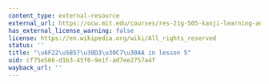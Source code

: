 ```yaml
---
content_type: external-resource
external_url: https://ocw.mit.edu/courses/res-21g-505-kanji-learning-any-time-any-place-for-japanese-v-spring-2022/resources/mitres21g_505s22_l5/
has_external_license_warning: false
license: https://en.wikipedia.org/wiki/All_rights_reserved
status: ''
title: "\u6F22\u5B57\u30D3\u30C7\u30AA in lesson 5"
uid: cf75e566-d1b3-45f6-9e1f-ad7ee2757a4f
wayback_url: ''
---
```

